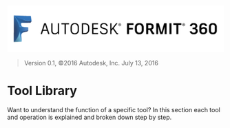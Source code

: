 ![](./images/b5030b43-df24-4259-ad6a-94bcad61bc78.png)

> Version 0.1, ©2016 Autodesk, Inc. July 13, 2016

# Tool Library

Want to understand the function of a specific tool? In this section each tool and operation is explained and broken down step by step.